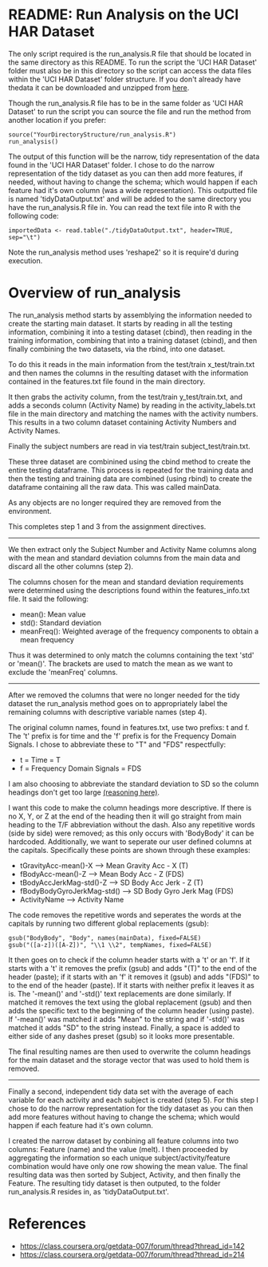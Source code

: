 
# README: Run Analysis on the UCI HAR Dataset 

The only script required is the run_analysis.R file that should be located in the same directory as this README. To run the script the 'UCI HAR Dataset' folder must also be in this directory so the script can access the data files within the 'UCI HAR Dataset' folder structure. If you don't already have thedata it can be downloaded and unzipped from [here](https://d396qusza40orc.cloudfront.net/getdata%2Fprojectfiles%2FUCI%20HAR%20Dataset.zip "Location of Data"). 

Though the run_analysis.R file has to be in the same folder as 'UCI HAR Dataset' to run the script you can source the file and run the method from another location if you prefer: 
```
source("YourDirectoryStructure/run_analysis.R")
run_analysis()
```
    
The output of this function will be the narrow, tidy representation of the data found in the 'UCI HAR Dataset' folder. I chose to do the narrow representation of the tidy dataset as you can then add more features, if needed, without having to change the schema; which would happen if each feature had it's own column (was a wide representation). This outputted file is named 'tidyDataOutput.txt' and will be added to the same directory you have the run_analysis.R file in. You can read the text file into R with the following code:
```
importedData <- read.table("./tidyDataOutput.txt", header=TRUE, sep="\t")
```

Note the run_analysis method uses 'reshape2' so it is require'd during execution.

# Overview of run_analysis 

The run_analysis method starts by assemblying the information needed to create the starting main dataset. It starts by reading in all the testing information, combining it into a testing dataset (cbind), then reading in the training information, combining that into a training dataset (cbind), and then finally combining the two datasets, via the rbind, into one dataset. 

To do this it reads in the main information from the test/train x_test/train.txt and then names the columns in the resulting dataset with the information contained in the features.txt file found in the main directory. 

It then grabs the activity column, from the test/train y_test/train.txt, and adds a seconds column (Activity Name) by reading in the activity_labels.txt file in the main directory and matching the names with the activity numbers. This results in a two column dataset containing Activity Numbers and Activity Names. 

Finally the subject numbers are read in via test/train subject_test/train.txt.

These three dataset are combinined using the cbind method to create the entire testing dataframe. This process is repeated for the training data and then the testing and training data are combined (using rbind) to create the dataframe containing all the raw data. This was called mainData.

As any objects are no longer required they are removed from the environment.

This completes step 1 and 3 from the assignment directives. 

---------------------------------------------------------

We then extract only the Subject Number and Activity Name columns along with the mean and standard deviation columns from the main data and discard all the other columns (step 2).

The columns chosen for the mean and standard deviation requirements were determined using the descriptions found within the features_info.txt file. It said the following:
* mean():     Mean value
* std():      Standard deviation
* meanFreq(): Weighted average of the frequency components to obtain a mean frequency

Thus it was determined to only match the columns containing the text 'std' or 'mean()'. The brackets are used to match the mean as we want to exclude the 'meanFreq' columns. 

---------------------------------------------------------

After we removed the columns that were no longer needed for the tidy dataset the run_analysis method goes on to appropriately label the remaining columns with descriptive variable names (step 4).

The original column names, found in features.txt, use two prefixs: t and f. The 't' prefix is for time and the 'f' prefix is for the Frequency Domain Signals. I chose to abbreviate these to "T" and "FDS" respectfully:
* t = Time = T
* f = Frequency Domain Signals = FDS

I am also choosing to abbreviate the standard deviation to SD so the column headings don't get too large [(reasoning here)](http://www.allacronyms.com/standard_deviation/abbreviated "Std Dev Abbreviations").
    
I want this code to make the column headings more descriptive. If there is no X, Y, or Z at the end of the heading then it will go straight from main heading to the T/F abbreviation without the dash. Also any repetitive words (side by side) were removed; as this only occurs with 'BodyBody' it can be hardcoded. Additionally, we want to seperate our user defined columns at the capitals. Specifically these points are shown through these examples:
* tGravityAcc-mean()-X --> Mean Gravity Acc - X (T) 
* fBodyAcc-mean()-Z --> Mean Body Acc - Z (FDS) 
* tBodyAccJerkMag-std()-Z --> SD Body Acc Jerk - Z (T) 
* fBodyBodyGyroJerkMag-std() --> SD Body Gyro Jerk Mag (FDS)
* ActivityName --> Activity Name
    
The code removes the repetitive words and seperates the words at the capitals by running two different global replacements (gsub):
```
gsub("BodyBody", "Body", names(mainData), fixed=FALSE)
gsub("([a-z])([A-Z])", "\\1 \\2", tempNames, fixed=FALSE)
```
It then goes on to check if the column header starts with a 't' or an 'f'. If it starts with a 't' it removes the prefix (gsub) and adds "(T)" to the end of the header (paste); if it starts with an 'f' it removes it (gsub) and adds "(FDS)" to to the end of the header (paste). If it starts with neither prefix it leaves it as is. The '-mean()' and '-std()' text replacements are done similarly. If matched it removes the text using the global replacement (gsub) and then adds the specific text to the beginning of the column header (using paste). If '-mean()' was matched it adds "Mean" to the string and if '-std()' was matched it adds "SD" to the string instead. Finally, a space is added to either side of any dashes preset (gsub) so it looks more presentable.

The final resulting names are then used to overwrite the column headings for the main dataset and the storage vector that was used to hold them is removed.     

---------------------------------------------------------

Finally a second, independent tidy data set with the average of each variable for each activity and each subject is created (step 5). For this step I chose to do the narrow representation for the tidy dataset as you can then add more features without having to change the schema; which would happen if each feature had it's own column. 
    
I created the narrow dataset by conbining all feature columns into two columns: Feature (name) and the value (melt). I then proceeded by aggregating the information so each unique subject/activity/feature combination would have only one row showing the mean value. The final resulting data was then sorted by Subject, Activity, and then finally the Feature. The resulting tidy dataset is then outputed, to the folder run_analysis.R resides in, as 'tidyDataOutput.txt'.

# References 
* https://class.coursera.org/getdata-007/forum/thread?thread_id=142
* https://class.coursera.org/getdata-007/forum/thread?thread_id=214
  
 
